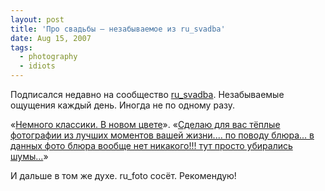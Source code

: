```yaml
---
layout: post
title: 'Про свадьбы — незабываемое из ru_svadba'
date: Aug 15, 2007
tags:
  - photography
  - idiots
---
```


Подписался недавно на сообщество [ru_svadba](http://community.livejournal.com/ru_svadba/). Незабываемые ощущения каждый день. Иногда не по одному разу.

<!--more-->

«[Немного классики. В новом цвете](http://community.livejournal.com/ru_svadba/355158.html)». «[Сделаю для вас тёплые фотографии из лучших моментов вашей жизни.... по поводу блюра... в данных фото блюра вообще нет никакого!!! тут просто убирались шумы...](http://community.livejournal.com/ru_svadba/354765.html)»

И дальше в том же духе. ru_foto сосёт. Рекомендую!
